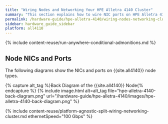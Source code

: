 ```yaml
---
title: "Wiring Nodes and Networking Your HPE Alletra 4140 Cluster"
summary: "This section explains how to wire NIC ports on HPE Alletra 4140 nodes and how to network a cluster."
permalink: /hardware-guide/hpe-alletra-4140/wiring-nodes-networking-cluster.html
sidebar: hardware_guide_sidebar
platform: all4110
---
```


{% include content-reuse/run-anywhere-conditional-admonitions.md %}

## Node NICs and Ports
The following diagrams show the NICs and ports on {{site.all4140}} node types.

{% capture alt_tag %}Back Diagram of the {{site.all4140}} Node{% endcapture %}
{% include image.html alt=alt_tag file="hpe-alletra-4140-back-diagram.png" url="/hardware-guide/hpe-alletra-4140/images/hpe-alletra-4140-back-diagram.png" %}

{% include content-reuse/platform-agnostic-split-wiring-networking-cluster.md ethernetSpeed="100 Gbps" %}
